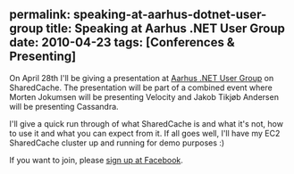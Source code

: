 permalink: speaking-at-aarhus-dotnet-user-group
title: Speaking at Aarhus .NET User Group
date: 2010-04-23
tags: [Conferences & Presenting]
---
On April 28th I'll be giving a presentation at [Aarhus .NET User Group](http://www.anug.dk/) on SharedCache. The presentation will be part of a combined event where Morten Jokumsen will be presenting Velocity and Jakob Tikjøb Andersen will be presenting Cassandra.

I'll give a quick run through of what SharedCache is and what it's not, how to use it and what you can expect from it. If all goes well, I'll have my EC2 SharedCache cluster up and running for demo purposes :)

If you want to join, please [sign up at Facebook](http://www.facebook.com/event.php?eid=109698295736298).
